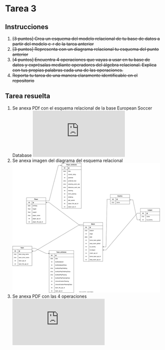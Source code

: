 # Tarea 3
## Instrucciones 

1. ~~[3 puntos] Crea un esquema del modelo relacional de tu base de datos a partir del modelo e-r de la tarea anterior~~
2. ~~[3 puntos] Representa con un diagrama relacional tu esquema del punto anterior~~
3. ~~[4 puntos] Encuentra 4 operaciones que vayas a usar en tu base de datos y exprésalas mediante operadores del álgebra relacional. Explica con tus propias palabras cada una de las operaciones.~~
4. ~~Reporta tu tarea de una manera claramente identificable en el repositorio~~

## Tarea resuelta

1. Se anexa PDf con el esquema relacional de la base European Soccer Database
![Esquema Modelo Relacional](https://github.com/EmanuelNovelo/MCD---Bases-de-Datos-Relacionales-G002-/blob/main/Tarea%203%20recursos/Tarea%203%20-%20Ejercicio%201.pdf)
2. Se anexa imagen del diagrama del esquema relacional
![Diagrama Modelo Relacional](https://github.com/EmanuelNovelo/MCD---Bases-de-Datos-Relacionales-G002-/blob/main/Tarea%203%20recursos/Tarea%203%20-%20Diagrama%20Relacional_EuropeanSoccer.svg)
3. Se anexa PDF con las 4 operaciones
![Operaciones álgebra relacional](https://github.com/EmanuelNovelo/MCD---Bases-de-Datos-Relacionales-G002-/blob/main/Tarea%203%20recursos/Tarea%203%20-%20ejercicio%203.pdf)

